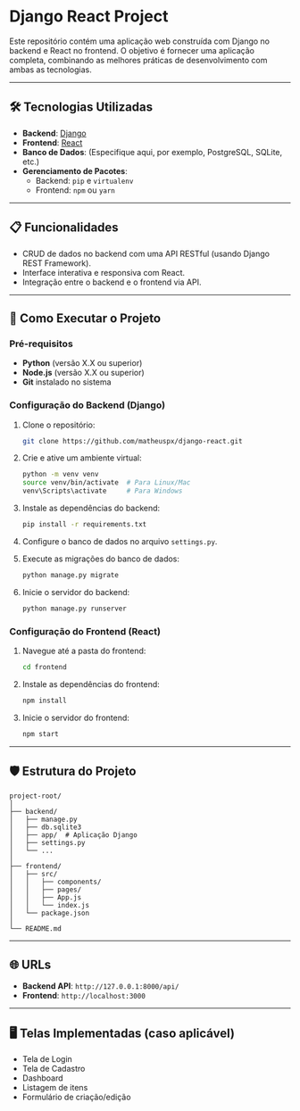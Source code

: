 # Django React Project

Este repositório contém uma aplicação web construída com Django no backend e React no frontend. O objetivo é fornecer uma aplicação completa, combinando as melhores práticas de desenvolvimento com ambas as tecnologias.

---

## 🛠️ Tecnologias Utilizadas

- **Backend**: [Django](https://www.djangoproject.com/)
- **Frontend**: [React](https://reactjs.org/)
- **Banco de Dados**: (Especifique aqui, por exemplo, PostgreSQL, SQLite, etc.)
- **Gerenciamento de Pacotes**: 
  - Backend: `pip` e `virtualenv`
  - Frontend: `npm` ou `yarn`

---

## 📋 Funcionalidades


- CRUD de dados no backend com uma API RESTful (usando Django REST Framework).
- Interface interativa e responsiva com React.
- Integração entre o backend e o frontend via API.

---

## 🚀 Como Executar o Projeto

### Pré-requisitos

- **Python** (versão X.X ou superior)
- **Node.js** (versão X.X ou superior)
- **Git** instalado no sistema

### Configuração do Backend (Django)

1. Clone o repositório:
   ```bash
   git clone https://github.com/matheuspx/django-react.git
   ```

2. Crie e ative um ambiente virtual:
   ```bash
   python -m venv venv
   source venv/bin/activate  # Para Linux/Mac
   venv\Scripts\activate     # Para Windows
   ```

3. Instale as dependências do backend:
   ```bash
   pip install -r requirements.txt
   ```

4. Configure o banco de dados no arquivo `settings.py`.

5. Execute as migrações do banco de dados:
   ```bash
   python manage.py migrate
   ```

6. Inicie o servidor do backend:
   ```bash
   python manage.py runserver
   ```

### Configuração do Frontend (React)

1. Navegue até a pasta do frontend:
   ```bash
   cd frontend
   ```

2. Instale as dependências do frontend:
   ```bash
   npm install
   ```

3. Inicie o servidor do frontend:
   ```bash
   npm start
   ```

---

## 🛡️ Estrutura do Projeto

```
project-root/
│
├── backend/
│   ├── manage.py
│   ├── db.sqlite3
│   ├── app/  # Aplicação Django
│   ├── settings.py
│   └── ...
│
├── frontend/
│   ├── src/
│   │   ├── components/
│   │   ├── pages/
│   │   ├── App.js
│   │   └── index.js
│   └── package.json
│
└── README.md
```

---

## 🌐 URLs

- **Backend API**: `http://127.0.0.1:8000/api/`
- **Frontend**: `http://localhost:3000`

---

## 🖥️ Telas Implementadas (caso aplicável)

- Tela de Login
- Tela de Cadastro
- Dashboard
- Listagem de itens
- Formulário de criação/edição
